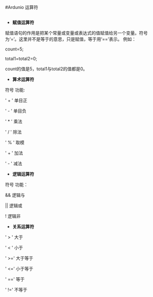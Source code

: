 #Ardunio 运算符
##
- **赋值运算符**

赋值语句的作用是把某个常量或变量或表达式的值赋值给另一个变量。符号为‘=’。这里并不是等于的意思，只是赋值，等于用‘==’表示。
例如：

count=5;

total1=total2=0;

count的值是5，total1与total2的值都是0。

- **算术运算符**

符号 功能:


' + ' 单目正

' - '  单目负

' * '  乘法

' / '  除法

' % '   取模

' + '   加法

' - '   减法

- **逻辑运算符**

符号 功能：

&&  逻辑与

||    逻辑或

!     逻辑非

- **关系运算符**

' > '   大于

' < '   小于

' >='   大于等于

' <='   小于等于

' =='    等于

' !='    不等于